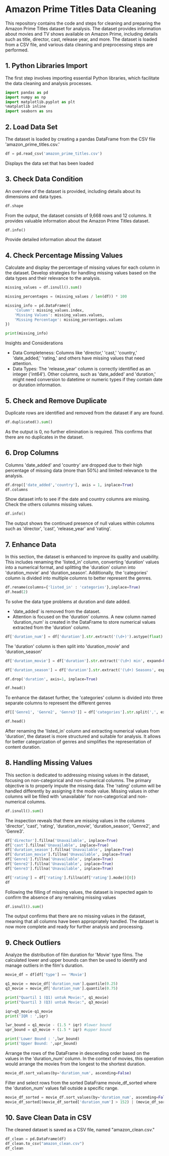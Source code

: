 # Amazon Prime Titles Data Cleaning

This repository contains the code and steps for cleaning and preparing the Amazon Prime Titles dataset for analysis. The dataset provides information about movies and TV shows available on Amazon Prime, including details such as title, director, cast, release year, and more. The dataset is loaded from a CSV file, and various data cleaning and preprocessing steps are performed.

## 1. Python Libraries Import
The first step involves importing essential Python libraries, which facilitate the data cleaning and analysis processes.
```python
import pandas as pd
import numpy as np
import matplotlib.pyplot as plt
%matplotlib inline
import seaborn as sns
```

## 2. Load Data Set
The dataset is loaded by creating a pandas DataFrame from the CSV file 'amazon_prime_titles.csv.'
```python
df = pd.read_csv('amazon_prime_titles.csv')
```
Displays the data set that has been loaded
 

## 3. Check Data Condition
An overview of the dataset is provided, including details about its dimensions and data types.
```python
df.shape
```
 
From the output, the dataset consists of 9,668 rows and 12 columns. It provides valuable information about the Amazon Prime Titles dataset.
```python
df.info()
```
Provide detailed information about the dataset
 
## 4. Check Percentage Missing Values
Calculate and display the percentage of missing values for each column in the dataset. Develop strategies for handling missing values based on the data types and their relevance to the analysis.
```python
missing_values = df.isnull().sum()

missing_percentages = (missing_values / len(df)) * 100

missing_info = pd.DataFrame({
    'Column': missing_values.index,
    'Missing Values': missing_values.values,
    'Missing Percentage': missing_percentages.values
})

print(missing_info)
```  
Insights and Considerations 
-	Data Completeness: Columns like 'director,' 'cast,' 'country,' 'date_added,' 'rating,' and others have missing values that need attention.
-	Data Types: The 'release_year' column is correctly identified as an integer ('int64'). Other columns, such as 'date_added' and 'duration,' might need conversion to datetime or numeric types if they contain date or duration information.

## 5. Check and Remove Duplicate
Duplicate rows are identified and removed from the dataset if any are found.
```python
df.duplicated().sum()
```
 
As the output is 0, no further elimination is required. This confirms that there are no duplicates in the dataset.

## 6. Drop Columns
Columns 'date_added' and 'country' are dropped due to their high percentage of missing data (more than 50%) and limited relevance to the analysis. 
```python
df.drop(['date_added','country'], axis = 1, inplace=True)
df.columns
```
 
Show dataset info to see if the date and country columns are missing.
Check the others columns missing values.
```python
df.info()
```
 
The output shows the continued presence of null values within columns such as 'director', 'cast', 'release_year' and 'rating'.

## 7. Enhance Data
In this section, the dataset is enhanced to improve its quality and usability. This includes renaming the 'listed_in' column, converting 'duration' values into a numerical format, and splitting the 'duration' column into 'duration_movie' and 'duration_season'. Additionally, the 'categories' column is divided into multiple columns to better represent the genres.
```python
df.rename(columns={'listed_in' : 'categories'},inplace=True)
df.head(2)
```
 
To solve the data type problems at duration and date added.
- 'date_added' is removed from the dataset.
- Attention is focused on the 'duration' columns.
A new column named 'duration_num' is created in the DataFrame to store numerical values extracted from the 'duration' column.
```python
df['duration_num'] = df['duration'].str.extract('(\d+)').astype(float)
```
The 'duration' column is then split into 'duration_movie' and 'duration_season'
```python
df['duration_movie'] = df['duration'].str.extract('(\d+) min', expand=False)

df['duration_season'] = df['duration'].str.extract('(\d+) Seasons', expand=False)

df.drop('duration', axis=1, inplace=True)

df.head()
```
 
To enhance the dataset further, the 'categories' column is divided into three separate columns to represent the different genres
```python
df[['Genre1', 'Genre2', 'Genre3']] = df['categories'].str.split(',', expand=True, n=2)
```
```python
df.head()
```
 
After renaming the 'listed_in' column and extracting numerical values from 'duration', the dataset is more structured and suitable for analysis. It allows for better categorization of genres and simplifies the representation of content duration.

## 8. Handling Missing Values
This section is dedicated to addressing missing values in the dataset, focusing on non-categorical and non-numerical columns. The primary objective is to properly impute the missing data. The 'rating' column will be handled differently by assigning it the mode value. Missing values in other columns will be filled with 'unavailable' for non-categorical and non-numerical columns.
```python
df.isnull().sum()
```
 
The inspection reveals that there are missing values in the columns 'director', 'cast', 'rating', 'duration_movie', 'duration_season', 'Genre2', and 'Genre3'.
```python
df['director'].fillna('Unavailable', inplace=True)
df['cast'].fillna('Unavailable', inplace=True)
df['duration_season'].fillna('Unavailable', inplace=True)
df['duration_movie'].fillna('Unavailable', inplace=True)
df['Genre1'].fillna('Unavailable', inplace=True)
df['Genre2'].fillna('Unavailable', inplace=True)
df['Genre3'].fillna('Unavailable', inplace=True)

df['rating'] = df['rating'].fillna(df['rating'].mode()[0])
df
```
 
Following the filling of missing values, the dataset is inspected again to confirm the absence of any remaining missing values
```python
df.isnull().sum() 
```
 
The output confirms that there are no missing values in the dataset, meaning that all columns have been appropriately handled. The dataset is now more complete and ready for further analysis and processing.

## 9. Check Outliers
Analyze the distribution of film duration for 'Movie' type films.
The calculated lower and upper bounds can then be used to identify and manage outliers in the film's duration.
```python
movie_df = df[df['type'] == 'Movie']

q1_movie = movie_df['duration_num'].quantile(0.25)
q3_movie = movie_df['duration_num'].quantile(0.75)

print("Quartil 1 (Q1) untuk Movie:", q1_movie)
print("Quartil 3 (Q3) untuk Movie:", q3_movie)

iqr=q3_movie-q1_movie
print('IQR : ',iqr)

lwr_bound = q1_movie - (1.5 * iqr) #lower bound
upr_bound = q3_movie + (1.5 * iqr) #upper bound

print('Lower Bound : ',lwr_bound)
print('Upper Bound: ',upr_bound)
```
 
Arrange the rows of the DataFrame in descending order based on the values in the 'duration_num' column.
In the context of movies, this operation would arrange the movies from the longest to the shortest duration.
```python
movie_df.sort_values(by='duration_num', ascending=False)
```
 
Filter and select rows from the sorted DataFrame movie_df_sorted where the 'duration_num' values fall outside a specific range.
```python
movie_df_sorted = movie_df.sort_values(by='duration_num', ascending=False)
movie_df_sorted[(movie_df_sorted['duration_num'] > 152) | (movie_df_sorted['duration_num'] < 28)]
```
 


## 10. Save Clean Data in CSV
The cleaned dataset is saved as a CSV file, named "amazon_clean.csv."
```python
df_clean = pd.DataFrame(df)
df_clean.to_csv("amazon_clean.csv")
df_clean
```
 
